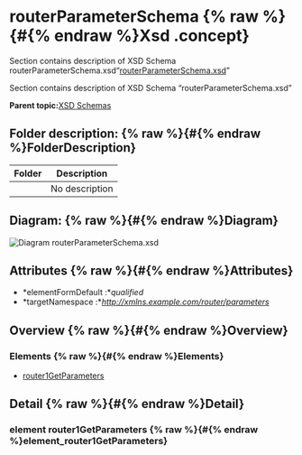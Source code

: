# routerParameterSchema {% raw %}{#{% endraw %}Xsd .concept}

Section contains description of XSD Schema routerParameterSchema.xsd“[routerParameterSchema.xsd](routerParameterSchema.xsd)”

Section contains description of XSD Schema “routerParameterSchema.xsd”

**Parent topic:**[XSD Schemas](../../../projects/com.odido-rfp-demo.application_1.0.0_ear/common/xsd.md)

## Folder description: {% raw %}{#{% endraw %}FolderDescription}

|Folder|Description|
|------|-----------|
| |No description|

## Diagram: {% raw %}{#{% endraw %}Diagram}

![Diagram
              routerParameterSchema.xsd](routerParameterSchema.xsd.png)

## Attributes {% raw %}{#{% endraw %}Attributes}

-   *elementFormDefault :**qualified*
-   *targetNamespace :**http://xmlns.example.com/router/parameters*

## Overview {% raw %}{#{% endraw %}Overview}

### Elements {% raw %}{#{% endraw %}Elements}

-   [router1GetParameters](#element_router1GetParameters)

## Detail {% raw %}{#{% endraw %}Detail}

### element router1GetParameters {% raw %}{#{% endraw %}element_router1GetParameters}

